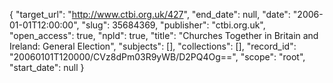 {
  "target_url": "http://www.ctbi.org.uk/427", 
  "end_date": null, 
  "date": "2006-01-01T12:00:00", 
  "slug": 35684369, 
  "publisher": "ctbi.org.uk", 
  "open_access": true, 
  "npld": true, 
  "title": "Churches Together in Britain and Ireland: General Election", 
  "subjects": [], 
  "collections": [], 
  "record_id": "20060101T120000/CVz8dPm03R9yWB/D2PQ4Og==", 
  "scope": "root", 
  "start_date": null
}

